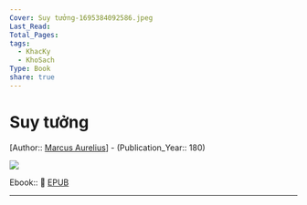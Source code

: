 ```yaml
---
Cover: Suy tưởng-1695384092586.jpeg
Last_Read: 
Total_Pages: 
tags:
  - KhacKy
  - KhoSach
Type: Book
share: true
---
```


# Suy tưởng
[Author:: [Marcus Aurelius](Marcus%20Aurelius.md)] - (Publication_Year:: 180)

![](https://i.imgur.com/CcZS1BH.jpg)


Ebook:: 📘 [EPUB](https://onedrive.live.com/download?resid=E92BC60129512289%21139&authkey=!AEPjrMaAhPHRdAM)

---